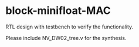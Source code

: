 # block-minifloat-MAC

RTL design with testbench to verify the functionality.

Please include NV_DW02_tree.v for the synthesis.

